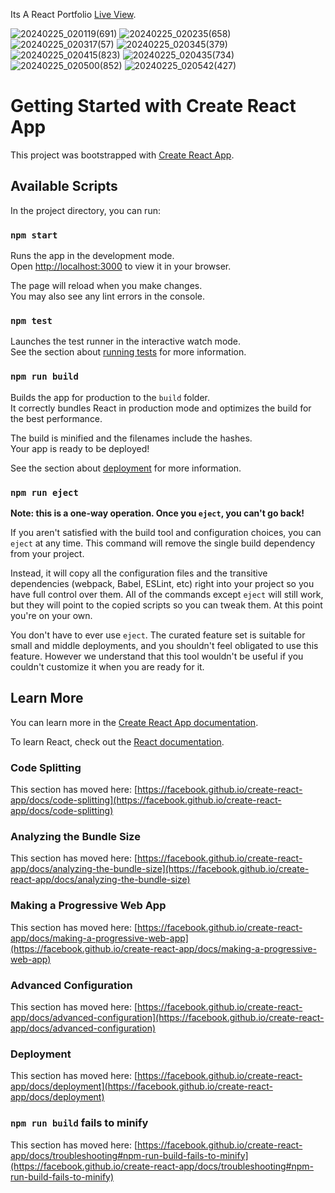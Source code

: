 Its A React Portfolio [Live View](https://princefullstack.com).

![20240225_020119(691)](https://github.com/mniprince/React-Portfolio/assets/40088619/dcb66e41-988c-4564-ade7-ba12a977a403)
![20240225_020235(658)](https://github.com/mniprince/React-Portfolio/assets/40088619/4f33893e-1943-4557-b8d5-5ae85bb51110)
![20240225_020317(57)](https://github.com/mniprince/React-Portfolio/assets/40088619/1d4adc42-cc5b-4346-be28-4113e6ccc02c)
![20240225_020345(379)](https://github.com/mniprince/React-Portfolio/assets/40088619/efa3fc47-764f-43cc-9251-f6bb3c70e478)
![20240225_020415(823)](https://github.com/mniprince/React-Portfolio/assets/40088619/12465058-b60b-426c-9069-fa8e356e7b48)
![20240225_020435(734)](https://github.com/mniprince/React-Portfolio/assets/40088619/66dad132-b219-4c8e-8478-fcc30f341251)
![20240225_020500(852)](https://github.com/mniprince/React-Portfolio/assets/40088619/b09d885a-29e1-41c6-bcb7-acd64e69dc22)
![20240225_020542(427)](https://github.com/mniprince/React-Portfolio/assets/40088619/f704ba1f-b4b8-4479-9178-e77c2d103d95)

# Getting Started with Create React App

This project was bootstrapped with [Create React App](https://github.com/facebook/create-react-app).

## Available Scripts

In the project directory, you can run:

### `npm start`

Runs the app in the development mode.\
Open [http://localhost:3000](http://localhost:3000) to view it in your browser.

The page will reload when you make changes.\
You may also see any lint errors in the console.

### `npm test`

Launches the test runner in the interactive watch mode.\
See the section about [running tests](https://facebook.github.io/create-react-app/docs/running-tests) for more information.

### `npm run build`

Builds the app for production to the `build` folder.\
It correctly bundles React in production mode and optimizes the build for the best performance.

The build is minified and the filenames include the hashes.\
Your app is ready to be deployed!

See the section about [deployment](https://facebook.github.io/create-react-app/docs/deployment) for more information.

### `npm run eject`

**Note: this is a one-way operation. Once you `eject`, you can't go back!**

If you aren't satisfied with the build tool and configuration choices, you can `eject` at any time. This command will remove the single build dependency from your project.

Instead, it will copy all the configuration files and the transitive dependencies (webpack, Babel, ESLint, etc) right into your project so you have full control over them. All of the commands except `eject` will still work, but they will point to the copied scripts so you can tweak them. At this point you're on your own.

You don't have to ever use `eject`. The curated feature set is suitable for small and middle deployments, and you shouldn't feel obligated to use this feature. However we understand that this tool wouldn't be useful if you couldn't customize it when you are ready for it.

## Learn More

You can learn more in the [Create React App documentation](https://facebook.github.io/create-react-app/docs/getting-started).

To learn React, check out the [React documentation](https://reactjs.org/).

### Code Splitting

This section has moved here: [https://facebook.github.io/create-react-app/docs/code-splitting](https://facebook.github.io/create-react-app/docs/code-splitting)

### Analyzing the Bundle Size

This section has moved here: [https://facebook.github.io/create-react-app/docs/analyzing-the-bundle-size](https://facebook.github.io/create-react-app/docs/analyzing-the-bundle-size)

### Making a Progressive Web App

This section has moved here: [https://facebook.github.io/create-react-app/docs/making-a-progressive-web-app](https://facebook.github.io/create-react-app/docs/making-a-progressive-web-app)

### Advanced Configuration

This section has moved here: [https://facebook.github.io/create-react-app/docs/advanced-configuration](https://facebook.github.io/create-react-app/docs/advanced-configuration)

### Deployment

This section has moved here: [https://facebook.github.io/create-react-app/docs/deployment](https://facebook.github.io/create-react-app/docs/deployment)

### `npm run build` fails to minify

This section has moved here: [https://facebook.github.io/create-react-app/docs/troubleshooting#npm-run-build-fails-to-minify](https://facebook.github.io/create-react-app/docs/troubleshooting#npm-run-build-fails-to-minify)
